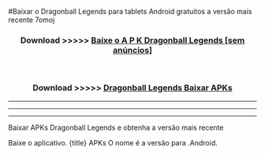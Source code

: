 #Baixar o Dragonball Legends   para tablets Android gratuitos a versão mais recente 7omoj


<div align="center">
<h3>Download >>>>> <a href="https://pt-web.web.app/?pt= Dragonball Legends ">Baixe o A P K Dragonball Legends  [sem anúncios]</a></h3><br>

<h3>Download >>>>> <a href="https://pt-web.web.app/?pt= Dragonball Legends ">Dragonball Legends  Baixar APKs</a></h3>
</div>

----------------------------------------------------------

----------------------------------------------------------

----------------------------------------------------------

Baixar APKs Dragonball Legends  e obtenha a versão mais recente

Baixe o aplicativo. {title} APKs O nome é a versão para .Android.



